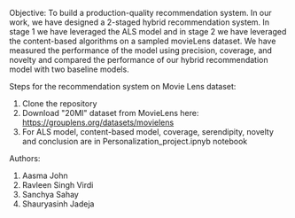 Objective:
To build a production-quality recommendation system. In our work, we have designed a 2-staged hybrid recommendation system. In stage 1 we have leveraged the ALS model and in stage 2 we have leveraged the content-based algorithms on a sampled movieLens dataset. We have measured the performance of the model using precision, coverage, and novelty and compared the performance of our hybrid recommendation model with two baseline models.

Steps for the recommendation system on Movie Lens dataset:
1. Clone the repository
2. Download "20MI" dataset from MovieLens here: https://grouplens.org/datasets/movielens
3. For ALS model, content-based model, coverage, serendipity, novelty and conclusion are in Personalization_project.ipnyb notebook

Authors:
1. Aasma John
2. Ravleen Singh Virdi
3. Sanchya Sahay
4. Shauryasinh Jadeja

